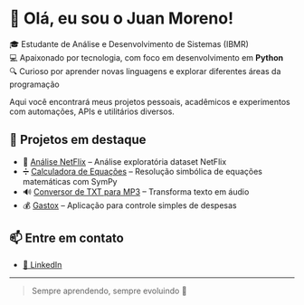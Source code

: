 # 👋 Olá, eu sou o Juan Moreno!

🎓 Estudante de Análise e Desenvolvimento de Sistemas (IBMR)  
💻 Apaixonado por tecnologia, com foco em desenvolvimento em **Python**  
🔍 Curioso por aprender novas linguagens e explorar diferentes áreas da programação  

Aqui você encontrará meus projetos pessoais, acadêmicos e experimentos com automações, APIs e utilitários diversos.

## 🚀 Projetos em destaque

- 🔎 [Análise NetFlix](https://github.com/JuanDaCunhaMoreno/analise-netflix) – Análise exploratória dataset NetFlix
- ➗ [Calculadora de Equações](https://github.com/JuanDaCunhaMoreno/CalculadoraEquacoesMatematicas) – Resolução simbólica de equações matemáticas com SymPy
- 🔊 [Conversor de TXT para MP3](https://github.com/JuanDaCunhaMoreno/ConversorTXTparaMP3) – Transforma texto em áudio
- 💰 [Gastox](https://github.com/JuanDaCunhaMoreno/Gastox) – Aplicação para controle simples de despesas

## 📫 Entre em contato

- [💼 LinkedIn](https://www.linkedin.com/in/juan-da-cunha-moreno-29752a222/)

---

> Sempre aprendendo, sempre evoluindo 🚀
